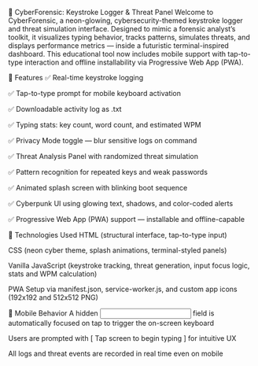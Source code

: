 🔐 CyberForensic: Keystroke Logger & Threat Panel
Welcome to CyberForensic, a neon-glowing, cybersecurity-themed keystroke logger and threat simulation interface. Designed to mimic a forensic analyst’s toolkit, it visualizes typing behavior, tracks patterns, simulates threats, and displays performance metrics — inside a futuristic terminal-inspired dashboard. This educational tool now includes mobile support with tap-to-type interaction and offline installability via Progressive Web App (PWA).

🚀 Features
✅ Real-time keystroke logging

✅ Tap-to-type prompt for mobile keyboard activation

✅ Downloadable activity log as .txt

✅ Typing stats: key count, word count, and estimated WPM

✅ Privacy Mode toggle — blur sensitive logs on command

✅ Threat Analysis Panel with randomized threat simulation

✅ Pattern recognition for repeated keys and weak passwords

✅ Animated splash screen with blinking boot sequence

✅ Cyberpunk UI using glowing text, shadows, and color-coded alerts

✅ Progressive Web App (PWA) support — installable and offline-capable

🧪 Technologies Used
HTML (structural interface, tap-to-type input)

CSS (neon cyber theme, splash animations, terminal-styled panels)

Vanilla JavaScript (keystroke tracking, threat generation, input focus logic, stats and WPM calculation)

PWA Setup via manifest.json, service-worker.js, and custom app icons (192x192 and 512x512 PNG)

📱 Mobile Behavior
A hidden <input> field is automatically focused on tap to trigger the on-screen keyboard

Users are prompted with [ Tap screen to begin typing ] for intuitive UX

All logs and threat events are recorded in real time even on mobile
